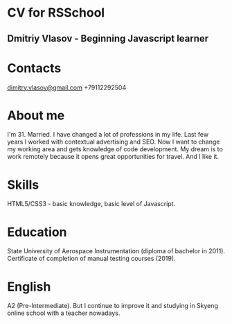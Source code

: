 # CV for RSSchool

## Dmitriy Vlasov - Beginning Javascript learner

# Contacts
  dimitry.vlasov@gmail.com
  +79112292504

# About me
  I'm 31. Married. I have changed a lot of professions in my life. Last few years I worked with contextual advertising and SEO. Now I want to change my working area and gets      knowledge of code development. My dream is to work remotely because it opens great opportunities for travel. And I like it.

# Skills
  HTML5/CSS3 - basic knowledge, basic level of Javascript.

# Education
  State University of Aerospace Instrumentation (diploma of bachelor in 2011). Certificate of completion of manual testing courses (2019).

# English
  A2 (Pre-Intermediate). But I continue to improve it and studying in Skyeng online school with a teacher nowadays.
